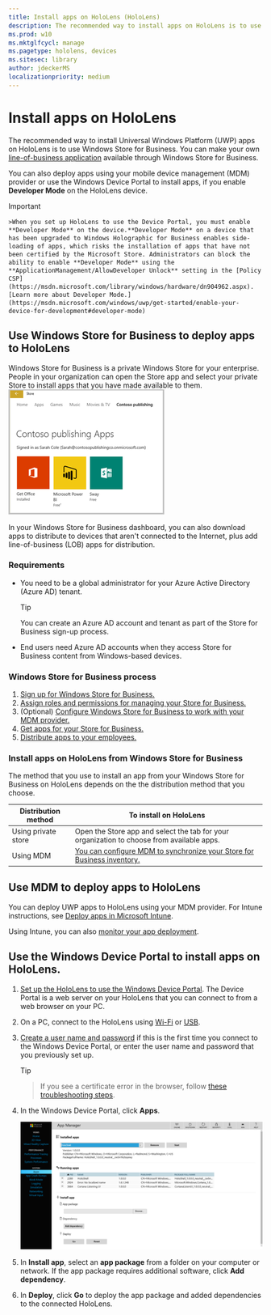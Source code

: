 ```yaml
---
title: Install apps on HoloLens (HoloLens)
description: The recommended way to install apps on HoloLens is to use Windows Store for Business.
ms.prod: w10
ms.mktglfcycl: manage
ms.pagetype: hololens, devices
ms.sitesec: library
author: jdeckerMS
localizationpriority: medium
---
```


# Install apps on HoloLens

The recommended way to install Universal Windows Platform (UWP) apps on HoloLens is to use Windows Store for Business. You can make your own [line-of-business application](https://technet.microsoft.com/itpro/windows/manage/working-with-line-of-business-apps) available through Windows Store for Business.

You can also deploy apps using your mobile device management (MDM) provider or use the Windows Device Portal to install apps, if you enable **Developer Mode** on the HoloLens device.

>[!IMPORTANT]
    >When you set up HoloLens to use the Device Portal, you must enable **Developer Mode** on the device.**Developer Mode** on a device that has been upgraded to Windows Holographic for Business enables side-loading of apps, which risks the installation of apps that have not been certified by the Microsoft Store. Administrators can block the ability to enable **Developer Mode** using the **ApplicationManagement/AllowDeveloper Unlock** setting in the [Policy CSP](https://msdn.microsoft.com/library/windows/hardware/dn904962.aspx). [Learn more about Developer Mode.](https://msdn.microsoft.com/windows/uwp/get-started/enable-your-device-for-development#developer-mode)

## Use Windows Store for Business to deploy apps to HoloLens

Windows Store for Business is a private Windows Store for your enterprise. People in your organization can open the Store app and select your private Store to install apps that you have made available to them. 
![How Windows Store for Business appears in Store app](images/wsfb-private.png)

In your Windows Store for Business dashboard, you can also download apps to distribute to devices that aren't connected to the Internet, plus add line-of-business (LOB) apps for distribution. 

### Requirements

- You need to be a global administrator for your Azure Active Directory (Azure AD) tenant. 

    >[!TIP]
    >You can create an Azure AD account and tenant as part of the Store for Business sign-up process.     
- End users need Azure AD accounts when they access Store for Business content from Windows-based devices.

### Windows Store for Business process

1. [Sign up for Windows Store for Business.](https://technet.microsoft.com/itpro/windows/manage/sign-up-windows-store-for-business)
2. [Assign roles and permissions for managing your Store for Business.](https://technet.microsoft.com/itpro/windows/manage/roles-and-permissions-windows-store-for-business)
3. (Optional) [Configure Windows Store for Business to work with your MDM provider.](https://technet.microsoft.com/itpro/windows/manage/configure-mdm-provider-windows-store-for-business)
3. [Get apps for your Store for Business.](https://technet.microsoft.com/itpro/windows/manage/acquire-apps-windows-store-for-business)
4. [Distribute apps to your employees.](https://technet.microsoft.com/itpro/windows/manage/distribute-apps-to-your-employees-windows-store-for-business)

### Install apps on HoloLens from Windows Store for Business

The method that you use to install an app from your Windows Store for Business on HoloLens depends on the the distribution method that you choose.

| Distribution method | To install on HoloLens|
| --- | --- |
| Using private store | Open the Store app and select the tab for your organization to choose from available apps.  |
| Using MDM | [You can configure MDM to synchronize your Store for Business inventory.](https://technet.microsoft.com/itpro/windows/manage/distribute-apps-with-management-tool)  |



## Use MDM to deploy apps to HoloLens

You can deploy UWP apps to HoloLens using your MDM provider. For Intune instructions, see [Deploy apps in Microsoft Intune](https://docs.microsoft.com/intune/deploy-use/add-apps).

Using Intune, you can also [monitor your app deployment](https://docs.microsoft.com/intune/deploy-use/monitor-apps-in-microsoft-intune).


## Use the Windows Device Portal to install apps on HoloLens.

1. [Set up the HoloLens to use the Windows Device Portal](https://developer.microsoft.com/windows/mixed-reality/using_the_windows_device_portal#setting_up_hololens_to_use_windows_device_portal). The Device Portal is a web server on your HoloLens that you can connect to from a web browser on your PC. 

2. On a PC, connect to the HoloLens using [Wi-Fi](https://developer.microsoft.com/windows/mixed-reality/Using_the_Windows_Device_Portal.html#connecting_over_wi-fi) or [USB](https://developer.microsoft.com/windows/mixed-reality/Using_the_Windows_Device_Portal.html#connecting_over_usb).

3. [Create a user name and password](https://developer.microsoft.com/windows/mixed-reality/Using_the_Windows_Device_Portal.html#creating_a_username_and_password) if this is the first time you connect to the Windows Device Portal, or enter the user name and password that you previously set up.

    >[!TIP]

    >If you see a certificate error in the browser, follow [these troubleshooting steps](https://developer.microsoft.com/windows/mixed-reality/Using_the_Windows_Device_Portal.html#security_certificate). 

4. In the Windows Device Portal, click **Apps**.

    ![App Manager](images/apps.png)
    
5. In **Install app**, select an **app package** from a folder on your computer or network. If the app package requires additional software, click **Add dependency**.

6. In **Deploy**, click **Go** to deploy the app package and added dependencies to the connected HoloLens.






